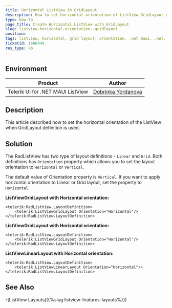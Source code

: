 ```yaml
---
title: Horizontal ListView in GridLayout
description: How to set horizontal orientation of ListView GridLayout definition
type: how-to
page_title: Create Horizontal ListView with GridLayout
slug: listview-horizontal-orientation--gridlayout
position: 
tags: listview, horizontal, grid layout, orientation, .net maui, .net, dotnet
ticketid: 1606449
res_type: kb
---
```


## Environment

| Product | Author | 
| --- | ---- | 
| Telerik UI for .NET MAUI ListView | [Dobrinka Yordanova](https://www.telerik.com/blogs/author/dobrinka-yordanova) | 


## Description

This article described how to set the horizontal orientation of the ListView when GridLayout definition is used. 

## Solution

The RadListView has two type of layout definitions - `Linear` and `Grid`. Both definitions has `Orientation` property which allows you to set the layout orientation to `Horizontal` or `Vertical`. 

The default value of Orientation property is `Vertical`. If you want to apply horizontal orientation to Linear or Grid layout, set the property to `Horizontal`.

**ListViewGridLayout with Horizontal orientation:**

```XAML
<telerik:RadListView.LayoutDefinition>
    <telerik:ListViewGridLayout Orientation="Horizontal"/>
</telerik:RadListView.LayoutDefinition>
```

**ListViewGridLayout with Horizontal orientation:**

```XAML
<telerik:RadListView.LayoutDefinition>
	<telerik:ListViewGridLayout Orientation="Horizontal"/>
</telerik:RadListView.LayoutDefinition>
```

**ListViewLinearLayout with Horizontal orientation:**

```XAML
<telerik:RadListView.LayoutDefinition>
	<telerik:ListViewLinearLayout Orientation="Horizontal"/>
</telerik:RadListView.LayoutDefinition>
```

## See Also

-[ListView Layouts]({%slug listview-features-layouts%}})